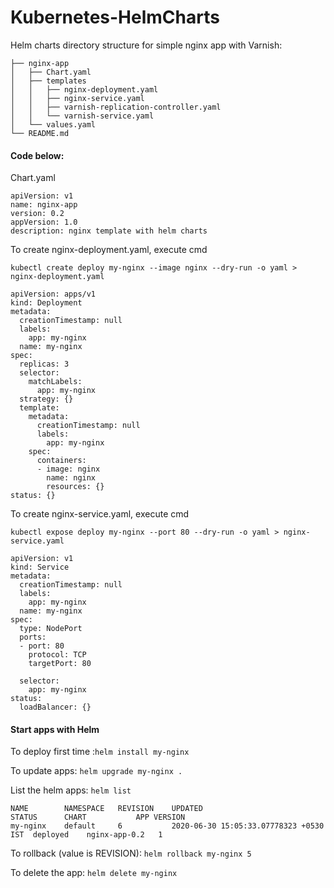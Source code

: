 # Kubernetes-HelmCharts

Helm charts directory structure for simple nginx app with Varnish:

```
├── nginx-app
│   ├── Chart.yaml
│   ├── templates
│   │   ├── nginx-deployment.yaml
│   │   ├── nginx-service.yaml
│   │   ├── varnish-replication-controller.yaml
│   │   └── varnish-service.yaml
│   └── values.yaml
└── README.md

```


#### Code below: 

Chart.yaml

```
apiVersion: v1
name: nginx-app
version: 0.2
appVersion: 1.0
description: nginx template with helm charts

```


To create nginx-deployment.yaml, execute cmd

`kubectl create deploy my-nginx --image nginx --dry-run -o yaml > nginx-deployment.yaml`

```
apiVersion: apps/v1
kind: Deployment
metadata:
  creationTimestamp: null
  labels:
    app: my-nginx
  name: my-nginx
spec:
  replicas: 3
  selector:
    matchLabels:
      app: my-nginx
  strategy: {}
  template:
    metadata:
      creationTimestamp: null
      labels:
        app: my-nginx
    spec:
      containers:
      - image: nginx
        name: nginx
        resources: {}
status: {}

```

To create nginx-service.yaml, execute cmd

`kubectl expose deploy my-nginx --port 80 --dry-run -o yaml > nginx-service.yaml`

```
apiVersion: v1
kind: Service
metadata:
  creationTimestamp: null
  labels:
    app: my-nginx
  name: my-nginx
spec:
  type: NodePort
  ports:
  - port: 80
    protocol: TCP
    targetPort: 80
    
  selector:
    app: my-nginx
status:
  loadBalancer: {}

```


#### Start apps with Helm

To deploy first time :`helm install my-nginx`

To update apps: `helm upgrade my-nginx .`

List the helm apps: `helm list`

```
NAME    	NAMESPACE	REVISION	UPDATED                               	STATUS  	CHART        	APP VERSION
my-nginx	default  	6       	2020-06-30 15:05:33.07778323 +0530 IST	deployed	nginx-app-0.2	1    
```

To rollback (value is REVISION): `helm rollback my-nginx 5`

To delete the app: `helm delete my-nginx`